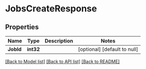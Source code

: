 # JobsCreateResponse

## Properties
Name | Type | Description | Notes
------------ | ------------- | ------------- | -------------
**JobId** | **int32** |  | [optional] [default to null]

[[Back to Model list]](../README.md#documentation-for-models) [[Back to API list]](../README.md#documentation-for-api-endpoints) [[Back to README]](../README.md)


